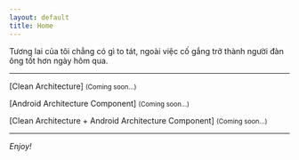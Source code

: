```yaml
---
layout: default
title: Home
---
```


Tương lai của tôi chẳng có gì to tát, ngoài việc cố gắng trở thành người đàn ông tốt hơn ngày hôm qua.

-----

[Clean Architecture] <small>(Coming soon...)</small>

[Android Architecture Component] <small>(Coming soon...)</small>

[Clean Architecture + Android Architecture Component] <small>(Coming soon...)</small>

-----

_Enjoy!_


<!-- {% include christian.html %}-->
